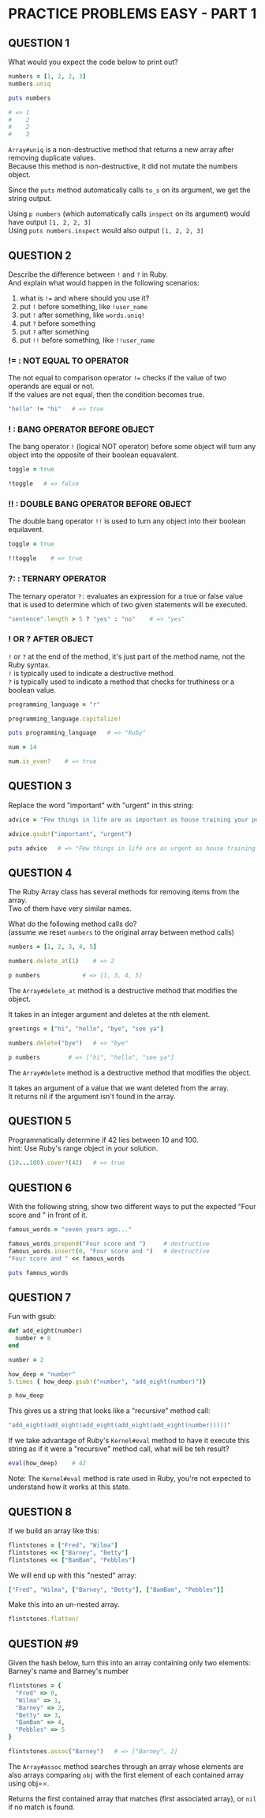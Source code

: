 # PRACTICE PROBLEMS EASY - PART 1



## QUESTION 1
What would you expect the code below to print out?

```ruby
numbers = [1, 2, 2, 3]
numbers.uniq

puts numbers

# => 1
#    2
#    2
#    3
```

`Array#uniq` is a non-destructive method that returns a new array after removing duplicate values. <br>
Because this method is non-destructive, it did not mutate the numbers object.

Since the `puts` method automatically calls `to_s` on its argument, we get the string output.

Using `p numbers` (which automatically calls `inspect` on its argument) would have output `[1, 2, 2, 3]` <br>
Using `puts numbers.inspect` would also output `[1, 2, 2, 3]`



## QUESTION 2
Describe the difference between `!` and `?` in Ruby. <br>
And explain what would happen in the following scenarios:

1. what is `!=` and where should you use it?
2. put `!` before something, like `!user_name`
3. put `!` after something, like `words.uniq!`
4. put `?` before something
5. put `?` after something
6. put `!!` before something, like `!!user_name`

### != : NOT EQUAL TO OPERATOR
The not equal to comparison operator `!=` checks if the value of two operands are equal or not. <br>
If the values are not equal, then the condition becomes true. 

```ruby
"hello" != "hi"   # => true
```

### ! : BANG OPERATOR BEFORE OBJECT
The bang operator `!` (logical NOT operator) before some object will turn any object into the opposite of their boolean equavalent. 

```ruby
toggle = true

!toggle   # => false
```

### !! : DOUBLE BANG OPERATOR BEFORE OBJECT
The double bang operator `!!` is used to turn any object into their boolean equilavent.

```ruby
toggle = true

!!toggle    # => true
```

### ?: : TERNARY OPERATOR
The ternary operator `?:` evaluates an expression for a true or false value that is used to determine which of two given statements will be executed.

```ruby
"sentence".length > 5 ? "yes" : "no"    # => "yes"
```

### ! OR ? AFTER OBJECT
`!` or `?` at the end of the method, it's just part of the method name, not the Ruby syntax. <br>
`!` is typically used to indicate a destructive method. <br>
`?` is typically used to indicate a method that checks for truthiness or a boolean value. 

```ruby
programming_language = "r"

programming_language.capitalize!

puts programming_language   # => "Ruby"
```

```ruby
num = 14

num.is_even?    # => true
```



## QUESTION 3
Replace the word "important" with "urgent" in this string:

```ruby
advice = "Few things in life are as important as house training your pet dinosaur."

advice.gsub!("important", "urgent")

puts advice   # => "Few things in life are as urgent as house training your pet dinosaur."
```



## QUESTION 4
The Ruby Array class has several methods for removing items from the array. <br>
Two of them have very similar names.

What do the following method calls do? <br>
(assume we reset `numbers` to the original array between method calls)

```ruby
numbers = [1, 2, 3, 4, 5]

numbers.delete_at(1)    # => 2

p numbers            # => [1, 3, 4, 5]
```

The `Array#delete_at` method is a destructive method that modifies the object. 

It takes in an integer argument and deletes at the nth element.

```ruby
greetings = ["hi", "hello", "bye", "see ya"]

numbers.delete("bye")   # => "bye"

p numbers        # => ["hi", "hello", "see ya"]
```

The `Array#delete` method is a destructive method that modifies the object.

It takes an argument of a value that we want deleted from the array. <br>
It returns nil if the argument isn't found in the array.



## QUESTION 5
Programmatically determine if 42 lies between 10 and 100. <br>
hint: Use Ruby's range object in your solution. 

```ruby
(10...100).cover?(42)   # => true
```



## QUESTION 6
With the following string, show two different ways to put the expected "Four score and " in front of it.

```ruby
famous_words = "seven years ago..."

famous_words.prepend("Four score and ")     # destructive 
famous_words.insert(0, "Four score and ")   # destructive 
"Four score and " << famous_words           

puts famous_words
```



## QUESTION 7
Fun with gsub:

```ruby
def add_eight(number)
  number + 8
end

number = 2

how_deep = "number"
5.times { how_deep.gsub!("number", "add_eight(number)")}

p how_deep
```

This gives us a string that looks like a "recursive" method call:

```ruby
"add_eight(add_eight(add_eight(add_eight(add_eight(number)))))"
```

If we take advantage of Ruby's `Kernel#eval` method to have it execute this string as if it were a "recursive" method call, what will be teh result?

```ruby
eval(how_deep)    # 42
```

Note: The `Kernel#eval` method is rate used in Ruby, you're not expected to understand how it works at this state.



## QUESTION 8
If we build an array like this:

```ruby
flintstones = ["Fred", "Wilma"]
flintstones << ["Barney", "Betty"]
flintstones << ["BamBam", "Pebbles"]
```

We will end up with this "nested" array:

```ruby
["Fred", "Wilma", ["Barney", "Betty"], ["BamBam", "Pebbles"]]
```

Make this into an un-nested array.

```ruby
flintstones.flatten!
```



## QUESTION #9
Given the hash below, turn this into an array containing only two elements: <br>
Barney's name and Barney's number

```ruby
flintstones = { 
  "Fred" => 0,
  "Wilma" => 1,
  "Barney" => 2,
  "Betty" => 3,
  "BamBam" => 4,
  "Pebbles" => 5
}

flintstones.assoc("Barney")   # => ["Barney", 2]
```

The `Array#assoc` method searches through an array whose elements are also arrays comparing `obj` with the first element of each contained array using obj==. 

Returns the first contained array that matches (first associated array), or `nil` if no match is found. 